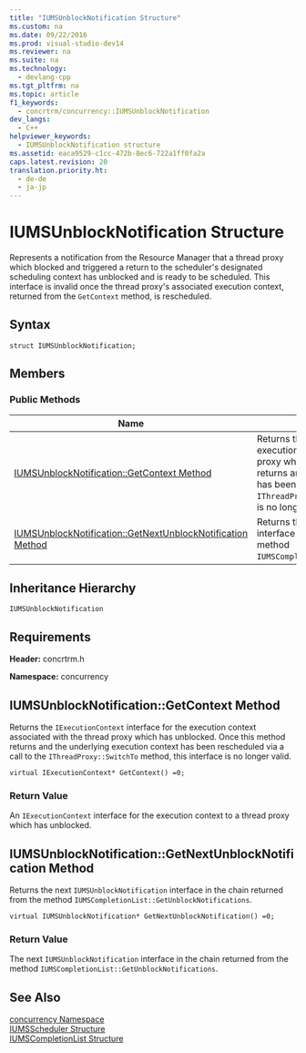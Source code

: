 ```yaml
---
title: "IUMSUnblockNotification Structure"
ms.custom: na
ms.date: 09/22/2016
ms.prod: visual-studio-dev14
ms.reviewer: na
ms.suite: na
ms.technology: 
  - devlang-cpp
ms.tgt_pltfrm: na
ms.topic: article
f1_keywords: 
  - concrtrm/concurrency::IUMSUnblockNotification
dev_langs: 
  - C++
helpviewer_keywords: 
  - IUMSUnblockNotification structure
ms.assetid: eaca9529-c1cc-472b-8ec6-722a1ff0fa2a
caps.latest.revision: 20
translation.priority.ht: 
  - de-de
  - ja-jp
---
```

# IUMSUnblockNotification Structure
Represents a notification from the Resource Manager that a thread proxy which blocked and triggered a return to the scheduler's designated scheduling context has unblocked and is ready to be scheduled. This interface is invalid once the thread proxy's associated execution context, returned from the             `GetContext` method, is rescheduled.  
  
## Syntax  
  
```  
struct IUMSUnblockNotification;  
```  
  
## Members  
  
### Public Methods  
  
|Name|Description|  
|----------|-----------------|  
|[IUMSUnblockNotification::GetContext Method](#iumsunblocknotification__getcontext_method)|Returns the                                         `IExecutionContext` interface for the execution context associated with the thread proxy which has unblocked. Once this method returns and the underlying execution context has been rescheduled via a call to the                                         `IThreadProxy::SwitchTo` method, this interface is no longer valid.|  
|[IUMSUnblockNotification::GetNextUnblockNotification Method](#iumsunblocknotification__getnextunblocknotification_method)|Returns the next                                         `IUMSUnblockNotification` interface in the chain returned from the method                                         `IUMSCompletionList::GetUnblockNotifications`.|  
  
## Inheritance Hierarchy  
 `IUMSUnblockNotification`  
  
## Requirements  
 **Header:** concrtrm.h  
  
 **Namespace:** concurrency  
  
##  <a name="iumsunblocknotification__getcontext_method"></a>  IUMSUnblockNotification::GetContext Method  
 Returns the                 `IExecutionContext` interface for the execution context associated with the thread proxy which has unblocked. Once this method returns and the underlying execution context has been rescheduled via a call to the                 `IThreadProxy::SwitchTo` method, this interface is no longer valid.  
  
```  
virtual IExecutionContext* GetContext() =0;  
```  
  
### Return Value  
 An                         `IExecutionContext` interface for the execution context to a thread proxy which has unblocked.  
  
##  <a name="iumsunblocknotification__getnextunblocknotification_method"></a>  IUMSUnblockNotification::GetNextUnblockNotification Method  
 Returns the next                 `IUMSUnblockNotification` interface in the chain returned from the method                 `IUMSCompletionList::GetUnblockNotifications`.  
  
```  
virtual IUMSUnblockNotification* GetNextUnblockNotification() =0;  
```  
  
### Return Value  
 The next                         `IUMSUnblockNotification` interface in the chain returned from the method                         `IUMSCompletionList::GetUnblockNotifications`.  
  
## See Also  
 [concurrency Namespace](../vs140/concurrency-namespace.md)   
 [IUMSScheduler Structure](../vs140/iumsscheduler-structure.md)   
 [IUMSCompletionList Structure](../vs140/iumscompletionlist-structure.md)